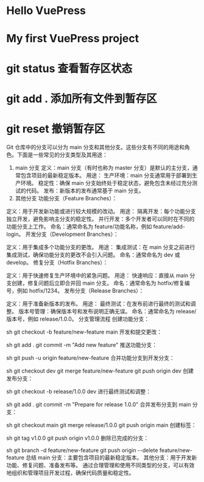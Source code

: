 # Hello VuePress
# My first VuePress project
# git status 查看暂存区状态
# git add . 添加所有文件到暂存区
# git reset 撤销暂存区
Git 仓库中的分支可以分为 main 分支和其他分支。这些分支有不同的用途和角色。下面是一些常见的分支类型及其用途：

1. main 分支
定义：main 分支（有时也称为 master 分支）是默认的主分支，通常包含项目的最新稳定版本。
用途：
生产环境：main 分支通常用于部署到生产环境。
稳定性：确保 main 分支始终处于稳定状态，避免包含未经过充分测试的代码。
发布：新版本的发布通常基于 main 分支。
2. 其他分支
功能分支（Feature Branches）：

定义：用于开发新功能或进行较大规模的改动。
用途：
隔离开发：每个功能分支独立开发，避免影响主分支的稳定性。
并行开发：多个开发者可以同时在不同的功能分支上工作。
命名：通常命名为 feature/功能名称，例如 feature/add-login。
开发分支（Development Branches）：

定义：用于集成多个功能分支的更改。
用途：
集成测试：在 main 分支之前进行集成测试，确保功能分支的更改不会引入问题。
命名：通常命名为 dev 或 develop。
修复分支（Hotfix Branches）：

定义：用于快速修复生产环境中的紧急问题。
用途：
快速响应：直接从 main 分支创建，修复问题后立即合并回 main 分支。
命名：通常命名为 hotfix/修复编号，例如 hotfix/1234。
发布分支（Release Branches）：

定义：用于准备新版本的发布。
用途：
最终测试：在发布前进行最终的测试和调整。
版本号管理：确保版本号和发布说明正确无误。
命名：通常命名为 release/版本号，例如 release/1.0.0。
分支管理流程
创建功能分支：

sh
git checkout -b feature/new-feature main
开发和提交更改：

sh
git add .
git commit -m "Add new feature"
推送功能分支：

sh
git push -u origin feature/new-feature
合并功能分支到开发分支：

sh
git checkout dev
git merge feature/new-feature
git push origin dev
创建发布分支：

sh
git checkout -b release/1.0.0 dev
进行最终测试和调整：

sh
git add .
git commit -m "Prepare for release 1.0.0"
合并发布分支到 main 分支：

sh
git checkout main
git merge release/1.0.0
git push origin main
创建标签：

sh
git tag v1.0.0
git push origin v1.0.0
删除已完成的分支：

sh
git branch -d feature/new-feature
git push origin --delete feature/new-feature
总结
main 分支：主要包含项目的最新稳定版本。
其他分支：用于开发新功能、修复问题、准备发布等。
通过合理管理和使用不同类型的分支，可以有效地组织和管理项目开发过程，确保代码质量和稳定性。